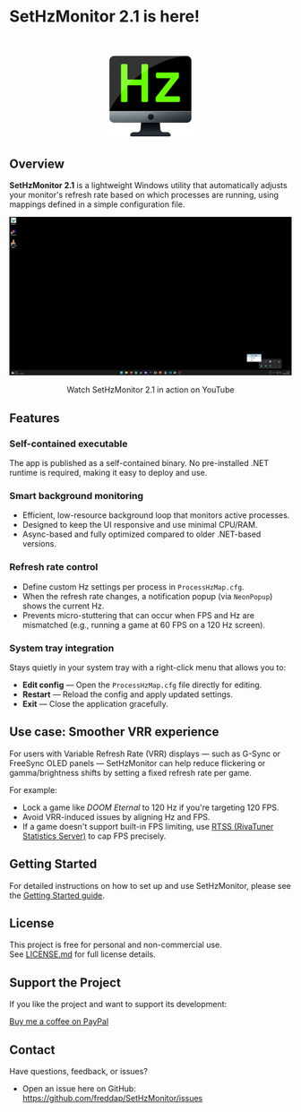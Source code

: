 # SetHzMonitor 2.1 is here!

<br>
<p align="center">
  <img src="assets/SetHzMonitor-2.0.png" style="width:30%;" />
</p>

## Overview

**SetHzMonitor 2.1** is a lightweight Windows utility that automatically adjusts your monitor's refresh rate based on which processes are running, using mappings defined in a simple configuration file.

[![SetHzMonitor 2.1 Demo](assets/thumbnail.jpg)](https://www.youtube.com/watch?v=g5G5Y-TQVMs)
<p align="center">
 Watch SetHzMonitor 2.1 in action on YouTube
</p>

## Features

### Self-contained executable

The app is published as a self-contained binary. No pre-installed .NET runtime is required, making it easy to deploy and use.

### Smart background monitoring

- Efficient, low-resource background loop that monitors active processes.
- Designed to keep the UI responsive and use minimal CPU/RAM.
- Async-based and fully optimized compared to older .NET-based versions.

### Refresh rate control

- Define custom Hz settings per process in `ProcessHzMap.cfg`.
- When the refresh rate changes, a notification popup (via `NeonPopup`) shows the current Hz.
- Prevents micro-stuttering that can occur when FPS and Hz are mismatched (e.g., running a game at 60 FPS on a 120 Hz screen).

### System tray integration

Stays quietly in your system tray with a right-click menu that allows you to:
- **Edit config** — Open the `ProcessHzMap.cfg` file directly for editing.
- **Restart** — Reload the config and apply updated settings.
- **Exit** — Close the application gracefully.

## Use case: Smoother VRR experience

For users with Variable Refresh Rate (VRR) displays — such as G-Sync or FreeSync OLED panels — SetHzMonitor can help reduce flickering or gamma/brightness shifts by setting a fixed refresh rate per game.

For example:

- Lock a game like *DOOM Eternal* to 120 Hz if you're targeting 120 FPS.
- Avoid VRR-induced issues by aligning Hz and FPS.
- If a game doesn't support built-in FPS limiting, use [RTSS (RivaTuner Statistics Server)](https://www.guru3d.com/files-details/rtss-rivatuner-statistics-server-download.html) to cap FPS precisely.

## Getting Started

For detailed instructions on how to set up and use SetHzMonitor, please see the [Getting Started guide](GettingStarted.md).

## License

This project is free for personal and non-commercial use.  
See [LICENSE.md](./LICENSE.md) for full license details.

## Support the Project

If you like the project and want to support its development:

[Buy me a coffee on PayPal](https://www.paypal.com/donate?business=fredrik8801@gmail.com)

## Contact

Have questions, feedback, or issues?

- Open an issue here on GitHub: https://github.com/freddap/SetHzMonitor/issues
